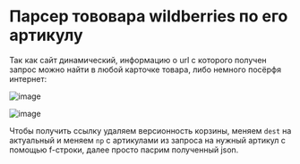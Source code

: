 # Парсер тововара wildberries по его артикулу

Так как сайт динамический, информацию о url с которого получен запрос можно найти в любой карточке товара, либо немного посёрфя интернет:

![image](https://github.com/user-attachments/assets/819a6d22-e78d-4338-8221-06521134cbba)

![image](https://github.com/user-attachments/assets/84565b1e-1021-4e51-9e00-f6a340165d32)

Чтобы получить ссылку удаляем версионность корзины, меняем `dest` на актуальный и меняем `np` с артикулами из запроса на нужный артикул с помощью f-строки, далее просто пасрим полученный json.